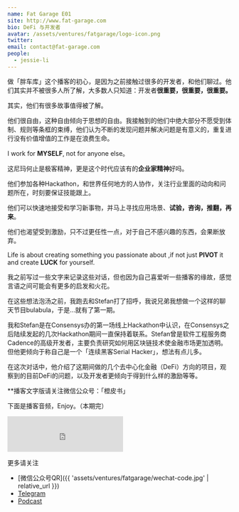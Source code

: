 ```yaml
---
name: Fat Garage E01
site: http://www.fat-garage.com
bio: DeFi 与开发者
avatar: /assets/ventures/fatgarage/logo-icon.png
twitter: 
email: contact@fat-garage.com
people:
  - jessie-li
---
```


做「胖车库」这个播客的初心，是因为之前接触过很多的开发者，和他们聊过。他们其实并不被很多人所了解，大多数人只知道：开发者**很重要，很重要，很重要。**

其实，他们有很多故事值得被了解。

他们很自由，这种自由倾向于思想的自由。我接触到的他们中绝大部分不愿受到体制、规则等条框的束缚，他们认为不断的发现问题并解决问题是有意义的，重复进行没有价值增值的工作是在浪费生命。

I work for **MYSELF**, not for anyone else。


这尼玛何止是极客精神，更是这个时代应该有的**企业家精神**好吗。

他们参加各种Hackathon，和世界任何地方的人协作，关注行业里面的动向和问题所在，时刻要保证技能跟上。

他们可以快速地接受和学习新事物，并马上寻找应用场景、**试验，咨询，推翻，再来**。

他们也渴望受到激励，只不过更任性一点，对于自己不感兴趣的东西，会果断放弃。

Life is about creating something you passionate about ,if not just **PIVOT** it and create **LUCK** for yourself.


我之前写过一些文字来记录这些对话，但也因为自己喜爱听一些播客的缘故，感觉言语之间可能会有更多的启发和火花。

在这些想法泡汤之前，我跑去和Stefan打了招呼，我说兄弟我想做一个这样的聊天节目bulabula，于是...就有了第一期。

我和Stefan是在Consensys办的第一场线上Hackathon中认识，在Consensys之后陆续发起的几次Hackathon期间一直保持着联系。Stefan曾是软件工程服务商Cadence的高级开发者，主要负责研究如何用区块链技术使金融市场更加透明。但他更倾向于称自己是一个「连续黑客Serial Hacker」，想法有点儿多。

在这次对话中，他介绍了这期间做的几个去中心化金融（DeFi）方向的项目，观察到的目前DeFi的问题，以及开发者更倾向于得到什么样的激励等等。



**播客文字版请关注微信公众号：「橙皮书」

下面是播客音频，Enjoy。（本期完）



<iframe height="80" width="260" src="https://www.ximalaya.com/thirdparty/player/sound/player.html?id=215527886&type=red" frameborder=0 allowfullscreen></iframe>



更多请关注

- [微信公众号QR]({{ 'assets/ventures/fatgarage/wechat-code.jpg' | relative_url }})
- [Telegram](https://t.me/fatgarage)
- [Podcast](http://xima.tv/B41MrV)

